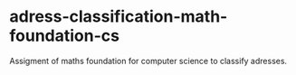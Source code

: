 # adress-classification-math-foundation-cs
Assigment of maths foundation for computer science to classify adresses.
